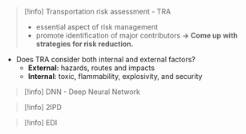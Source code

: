 
> [!info] Transportation risk assessment - TRA 
> * essential aspect of risk management
> * promote identification of major contributors
> **-> Come up with strategies for risk reduction.**

* Does TRA consider both internal and external factors?
	* **External:** hazards, routes and impacts
	* **Internal**: toxic, flammability, explosivity, and security

> [!info] DNN - Deep Neural Network
> 

> [!info] 2IPD

> [!info] EDI


